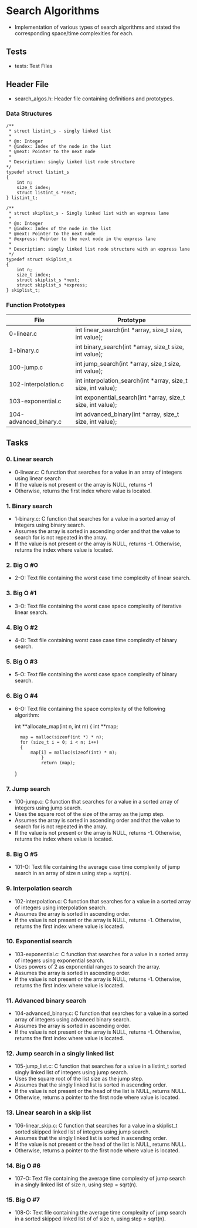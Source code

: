 # Search Algorithms
  + Implementation of various types of search algorithms and stated the corresponding space/time complexities for each.

## Tests
  + tests: Test Files

## Header File
  + search_algos.h: Header file containing definitions and prototypes.

### Data Structures

	/**
	 * struct listint_s - singly linked list
	 *
	 * @n: Integer
	 * @index: Index of the node in the list
	 * @next: Pointer to the next node
	 *
	 * Description: singly linked list node structure
	*/
	typedef struct listint_s
	{
	    int n;
	    size_t index;
	    struct listint_s *next;
	} listint_t;
	
	/**
	 * struct skiplist_s - Singly linked list with an express lane
	 *
	 * @n: Integer
	 * @index: Index of the node in the list
	 * @next: Pointer to the next node
	 * @express: Pointer to the next node in the express lane
	 *
	 * Description: singly linked list node structure with an express lane
	 */
	typedef struct skiplist_s
	{
	    int n;
	    size_t index;
	    struct skiplist_s *next;
	    struct skiplist_s *express;
	} skiplist_t;


### Function Prototypes

| File | Prototype |
|------|-----------|
| 0-linear.c | int linear_search(int *array, size_t size, int value); |
| 1-binary.c | int binary_search(int *array, size_t size, int value); |
| 100-jump.c | int jump_search(int *array, size_t size, int value); |
| 102-interpolation.c | int interpolation_search(int *array, size_t size, int value); |
| 103-exponential.c | int exponential_search(int *array, size_t size, int value); |
| 104-advanced_binary.c | int advanced_binary(int *array, size_t size, int value); |

## Tasks 

### 0. Linear search
+ 0-linear.c: C function that searches for a value in an array of integers using linear search
+ If the value is not present or the array is NULL, returns -1
+ Otherwise, returns the first index where value is located.

### 1. Binary search
+ 1-binary.c: C function that searches for a value in a sorted array of integers using binary search.
+ Assumes the array is sorted in ascending order and that the value to search for is not repeated in the array.
+ If the value is not present or the array is NULL, returns -1. Otherwise, returns the index where value is located.

### 2. Big O #0
+ 2-O: Text file containing the worst case time complexity of linear search.

### 3. Big O #1
+ 3-O: Text file containing the worst case space complexity of iterative linear search.

### 4. Big O #2
+ 4-O: Text file containing worst case case time complexity of binary search.

### 5. Big O #3
+ 5-O: Text file containing the worst case space complexity of binary search.

### 6. Big O #4
+ 6-O: Text file containing the space complexity of the following algorithm:

	
	int **allocate_map(int n, int m)
	{
		int **map;
	
		map = malloc(sizeof(int *) * n);
		for (size_t i = 0; i < n; i++)
		{
			map[i] = malloc(sizeof(int) * m);
				}
				return (map);
	}

### 7. Jump search
+ 100-jump.c: C function that searches for a value in a sorted array of integers using jump search.
+ Uses the square root of the size of the array as the jump step.
+ Assumes the array is sorted in ascending order and that the value to search for is not repeated in the array.
+ If the value is not present or the array is NULL, returns -1. Otherwise, returns the index where value is located.

### 8. Big O #5
+ 101-O: Text file containing the average case time complexity of jump search in an array of size n using step = sqrt(n).

### 9. Interpolation search
+ 102-interpolation.c: C function that searches for a value in a sorted array of integers using interpolation search.
+ Assumes the array is sorted in ascending order.
+ If the value is not present or the array is NULL, returns -1. Otherwise, returns the first index where value is located.

### 10. Exponential search
+ 103-exponential.c: C function that searches for a value in a sorted array of integers using exponential search.
+ Uses powers of 2 as exponential ranges to search the array.
+ Assumes the array is sorted in ascending order.
+ If the value is not present or the array is NULL, returns -1. Otherwise, returns the first index where value is located.

### 11. Advanced binary search
+ 104-advanced_binary.c: C function that searches for a value in a sorted array of integers using advanced binary search.
+ Assumes the array is sorted in ascending order.
+ If the value is not present or the array is NULL, returns -1. Otherwise, returns the first index where value is located.

### 12. Jump search in a singly linked list
+ 105-jump_list.c: C function that searches for a value in a listint_t sorted singly linked list of integers using jump search.
+ Uses the square root of the list size as the jump step.
+ Assumes that the singly linked list is sorted in ascending order.
+ If the value is not present or the head of the list is NULL, returns NULL.
+ Otherwise, returns a pointer to the first node where value is located.

### 13. Linear search in a skip list
+ 106-linear_skip.c: C function that searches for a value in a skiplist_t sorted skipped linked list of integers using jump search.
+ Assumes that the singly linked list is sorted in ascending order.
+ If the value is not present or the head of the list is NULL, returns NULL.
+ Otherwise, returns a pointer to the first node where value is located.

### 14. Big O #6
+ 107-O: Text file containing the average time complexity of jump search in a singly linked list of size n, using step = sqrt(n).

### 15. Big O #7
+ 108-O: Text file containing the average time complexity of jump search in a sorted skipped linked list of of size n, using step = sqrt(n).
